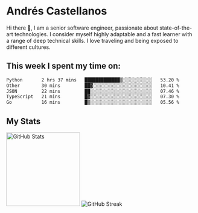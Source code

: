 # Andrés Castellanos

Hi there 👋, I am a senior software engineer, passionate about state-of-the-art technologies. I consider myself highly adaptable and a fast learner with a range of deep technical skills. I love traveling and being exposed to different cultures.

## This week I spent my time on:

<!--START_SECTION:waka-->

```txt
Python       2 hrs 37 mins   █████████████▒░░░░░░░░░░░   53.20 %
Other        30 mins         ██▓░░░░░░░░░░░░░░░░░░░░░░   10.41 %
JSON         22 mins         ██░░░░░░░░░░░░░░░░░░░░░░░   07.46 %
TypeScript   21 mins         █▓░░░░░░░░░░░░░░░░░░░░░░░   07.30 %
Go           16 mins         █▒░░░░░░░░░░░░░░░░░░░░░░░   05.56 %
```

<!--END_SECTION:waka-->

## My Stats

<img height="195" src="https://github-readme-stats.vercel.app/api?username=andrescv&show_icons=true&theme=onedark&hide_border=true&card_width=495" alt="GitHub Stats" />

<img src="https://streak-stats.demolab.com?user=andrescv&theme=one-dark-pro&hide_border=true" alt="GitHub Streak" />
